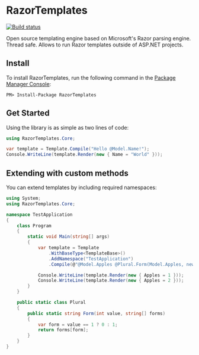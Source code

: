 RazorTemplates
==============

[![Build status](https://ci.appveyor.com/api/projects/status/temo2ncvsowcjasb?svg=true)](https://ci.appveyor.com/project/netcore-jroger/razortemplates)

Open source templating engine based on Microsoft's Razor parsing engine. Thread safe. Allows to run Razor templates outside of ASP.NET projects.

## Install ##

To install RazorTemplates, run the following command in the [Package Manager Console](http://docs.nuget.org/docs/start-here/using-the-package-manager-console):
```
PM> Install-Package RazorTemplates
```

## Get Started ##

Using the library is as simple as two lines of code:

```csharp
using RazorTemplates.Core;

var template = Template.Compile("Hello @Model.Name!");
Console.WriteLine(template.Render(new { Name = "World" }));
```

## Extending with custom methods ##

You can extend templates by including required namespaces:

```csharp
using System;
using RazorTemplates.Core;

namespace TestApplication
{
    class Program
    {
        static void Main(string[] args)
        {
            var template = Template
                .WithBaseType<TemplateBase>()
                .AddNamespace("TestApplication")
                .Compile(@"@Model.Apples @Plural.Form(Model.Apples, new [] { ""apple"", ""apples"" }) in the box.");

            Console.WriteLine(template.Render(new { Apples = 1 }));
            Console.WriteLine(template.Render(new { Apples = 2 }));
        }
    }

    public static class Plural
    {
        public static string Form(int value, string[] forms)
        {
            var form = value == 1 ? 0 : 1;
            return forms[form];
        }
    }
}
```
